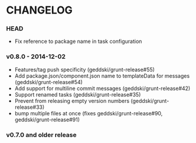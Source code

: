 # CHANGELOG

### HEAD
* Fix reference to package name in task configuration

### v0.8.0 - 2014-12-02
* Features/tag push specificity (geddski/grunt-release#55)
* Add package.json/component.json name to templateData for messages (geddski/grunt-release#54)
* Add support for multiline commit messages (geddski/grunt-release#42)
* Support renamed tasks (geddski/grunt-release#35)
* Prevent from releasing empty version numbers (geddski/grunt-release#33)
* bump multiple files at once (fixes geddski/grunt-release#90, geddski/grunt-release#91)

### v0.7.0 and older release

